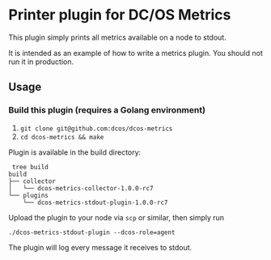 # Printer plugin for DC/OS Metrics

This plugin simply prints all metrics available on a node to stdout. 

It is intended as an example of how to write a metrics plugin. You should not
run it in production.

## Usage

### Build this plugin (requires a Golang environment)
1. `git clone git@github.com:dcos/dcos-metrics`
1. `cd dcos-metrics && make`

Plugin is available in the build directory:
```
 tree build
build
├── collector
│   └── dcos-metrics-collector-1.0.0-rc7
└── plugins
    └── dcos-metrics-stdout-plugin-1.0.0-rc7
```

Upload the plugin to your node via `scp` or similar, then simply run

`./dcos-metrics-stdout-plugin --dcos-role=agent`

The plugin will log every message it receives to stdout. 

